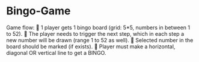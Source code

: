 # Bingo-Game

Game flow:
 1 player gets 1 bingo board (grid: 5*5, numbers in between 1 to 52).
 The player needs to trigger the next step, which in each step a new number will be
drawn (range 1 to 52 as well).
 Selected number in the board should be marked (if exists).
 Player must make a horizontal, diagonal OR vertical line to get a BINGO.
